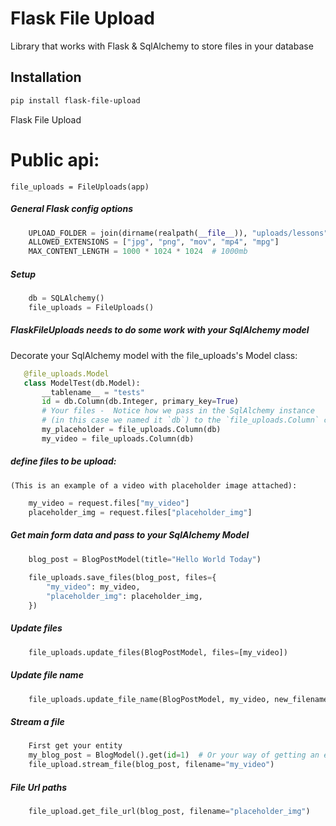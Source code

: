 # Flask File Upload

Library that works with Flask & SqlAlchemy to store
files in your database

## Installation

```bash
pip install flask-file-upload
```

Flask File Upload

# Public api:

    file_uploads = FileUploads(app)

##### General Flask config options
````python
    UPLOAD_FOLDER = join(dirname(realpath(__file__)), "uploads/lessons")
    ALLOWED_EXTENSIONS = ["jpg", "png", "mov", "mp4", "mpg"]
    MAX_CONTENT_LENGTH = 1000 * 1024 * 1024  # 1000mb
````


##### Setup
````python
    db = SQLAlchemy()
    file_uploads = FileUploads()
````


##### FlaskFileUploads needs to do some work with your SqlAlchemy model
Decorate your SqlAlchemy model with the file_uploads's Model class:
 ````python
    @file_uploads.Model
    class ModelTest(db.Model):
        __tablename__ = "tests"
        id = db.Column(db.Integer, primary_key=True)
        # Your files -  Notice how we pass in the SqlAlchemy instance
        # (in this case we named it `db`) to the `file_uploads.Column` class:
        my_placeholder = file_uploads.Column(db)
        my_video = file_uploads.Column(db)
````

##### define files to be upload:
    (This is an example of a video with placeholder image attached):
````python
    my_video = request.files["my_video"]
    placeholder_img = request.files["placeholder_img"]
````


##### Get main form data and pass to your SqlAlchemy Model
````python
    blog_post = BlogPostModel(title="Hello World Today")
    
    file_uploads.save_files(blog_post, files={
        "my_video": my_video,
        "placeholder_img": placeholder_img,
    })
````

##### Update files
````python
    file_uploads.update_files(BlogPostModel, files=[my_video])
````


##### Update file name
````python
    file_uploads.update_file_name(BlogPostModel, my_video, new_filename="new_name")
````


##### Stream a file
````python
    First get your entity
    my_blog_post = BlogModel().get(id=1)  # Or your way of getting an entity
    file_upload.stream_file(blog_post, filename="my_video")
````


##### File Url paths
````python
    file_upload.get_file_url(blog_post, filename="placeholder_img")
````

